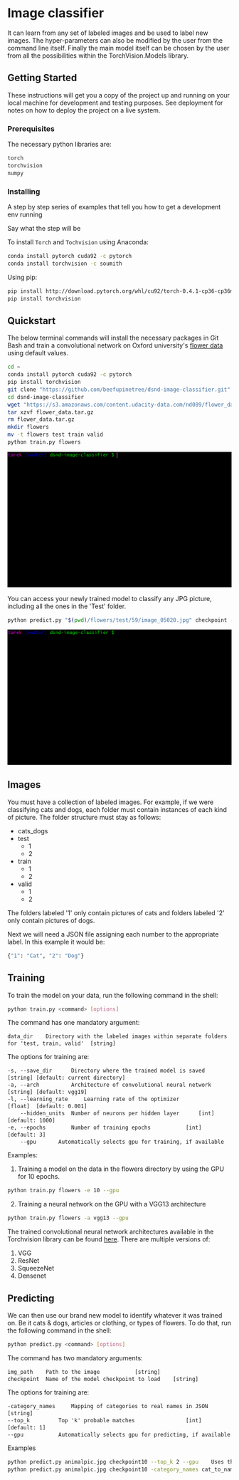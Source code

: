 # Image classifier

It can learn from any set of labeled images and be used to label new images. The hyper-parameters can also be modified by the user from the command line itself. Finally the main model itself can be chosen by the user from all the possibilities within the TorchVision.Models library.

## Getting Started

These instructions will get you a copy of the project up and running on your local machine for development and testing purposes. See deployment for notes on how to deploy the project on a live system.

### Prerequisites

The necessary python libraries are:

```python
torch
torchvision
numpy
```
### Installing

A step by step series of examples that tell you how to get a development env running

Say what the step will be

To install `Torch` and `Tochvision` using Anaconda:
```bash
conda install pytorch cuda92 -c pytorch
conda install torchvision -c soumith
```
Using pip:

```bash
pip install http://download.pytorch.org/whl/cu92/torch-0.4.1-cp36-cp36m-win_amd64.whl
pip install torchvision
```
## Quickstart
The below terminal commands will install the necessary packages in Git Bash and train a convolutional network on Oxford university's [flower data](http://www.robots.ox.ac.uk/~vgg/data/flowers/102/index.html) using default values.
```bash
cd ~
conda install pytorch cuda92 -c pytorch
pip install torchvision
git clone "https://github.com/beefupinetree/dsnd-image-classifier.git"
cd dsnd-image-classifier
wget "https://s3.amazonaws.com/content.udacity-data.com/nd089/flower_data.tar.gz"
tar xzvf flower_data.tar.gz
rm flower_data.tar.gz
mkdir flowers
mv -t flowers test train valid
python train.py flowers
```

<p align="center"><img src="/img/train.gif?raw=true"/></p>

You can access your newly trained model to classify any JPG picture, including all the ones in the 'Test' folder.
```bash
python predict.py "$(pwd)/flowers/test/59/image_05020.jpg" checkpoint --top_k 5 --gpu
```
<p align="center"><img src="/img/predict.gif?raw=true"/></p>

## Images

You must have a collection of labeled images. For example, if we were classifying cats and dogs, each folder must contain instances of each kind of picture. The folder structure must stay as follows:
* cats_dogs
 * test
  	* 1
  	* 2
 * train
  	* 1
  	* 2
 * valid
  	* 1
	* 2

The folders labeled '1' only contain pictures of cats and folders labeled '2' only contain pictures of dogs.

Next we will need a JSON file assigning each number to the appropriate label. In this example it would be:
```python
{"1": "Cat", "2": "Dog"}
```
## Training
To train the model on your data, run the following command in the shell:

```bash
python train.py <command> [options]
```

The command has one mandatory argument:

```
data_dir	Directory with the labeled images within separate folders for 'test, train, valid'	[string]
```

The options for training are:

```
-s, --save_dir  	Directory where the trained model is saved	[string] [default: current directory]
-a, --arch  		Architecture of convolutional neural network	[string] [default: vgg19]
-l, --learning_rate 	Learning rate of the optimizer			[float]	 [default: 0.001]
	--hidden_units	Number of neurons per hidden layer		[int]	 [default: 1000]
-e, --epochs		Number of training epochs			[int]	 [default: 3]
	--gpu		Automatically selects gpu for training, if available
```

Examples:

1. Training a model on the data in the flowers directory by using the GPU for 10 epochs.
```bash
python train.py flowers -e 10 --gpu
```
2. Training a neural network on the GPU with a VGG13 architecture
```bash
python train.py flowers -a vgg13 --gpu
```

The trained convolutional neural network architectures available in the Torchvision library can be found [here](https://pytorch.org/docs/0.3.0/torchvision/models.html). There are multiple versions of:

1. VGG
2. ResNet
3. SqueezeNet
4. Densenet

## Predicting

We can then use our brand new model to identify whatever it was trained on. Be it cats & dogs, articles or clothing, or types of flowers. To do that, run the following command in the shell:

```bash
python predict.py <command> [options]
```

The command has two mandatory arguments:

```
img_path	Path to the image			[string]
checkpoint	Name of the model checkpoint to load	[string]
```

The options for training are:
```
-category_names 	Mapping of categories to real names in JSON		[string]
--top_k  		Top 'k' probable matches				[int] [default: 1]
--gpu			Automatically selects gpu for predicting, if available
```

Examples

```bash
python predict.py animalpic.jpg checkpoint10 --top_k 2 --gpu	Uses the saved model in 'checkpoint10' to predict whether 'animalpic' is a picture of a cat or a dog
python predict.py animalpic.jpg checkpoint10 -category_names cat_to_name.json --gpu	Same thing as above, only this one outputs the names of the categories instead of their number. So we will see 'Cat' and 'Dog' instead of '1' and '2'
```
